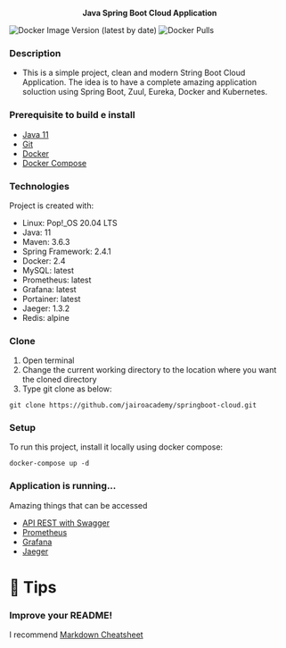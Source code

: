 <p align="center">
    <b>Java Spring Boot Cloud Application</b><br>
</p>

<img alt="Docker Image Version (latest by date)" src="https://img.shields.io/docker/v/jairosoares/springboot-cloud">
<img alt="Docker Pulls" src="https://img.shields.io/docker/pulls/jairosoares/springboot-cloud">

### Description
- This is a simple project, clean and modern String Boot Cloud Application. The idea is to have a complete amazing application soluction using Spring Boot, Zuul, Eureka, Docker and Kubernetes.

### Prerequisite to build e install 
- [Java 11](https://adoptopenjdk.net/index.html)
- [Git](https://git-scm.com/book/en/v2/Getting-Started-Installing-Git)
- [Docker](https://docs.docker.com/engine/install/)  
- [Docker Compose](https://docs.docker.com/compose/install/)  

### Technologies
Project is created with:
* Linux: Pop!_OS 20.04 LTS
* Java: 11
* Maven: 3.6.3
* Spring Framework: 2.4.1
* Docker: 2.4
* MySQL: latest
* Prometheus: latest
* Grafana: latest
* Portainer: latest
* Jaeger: 1.3.2
* Redis: alpine

### Clone 
1. Open terminal
2. Change the current working directory to the location where you want the cloned directory
3. Type git clone as below:
```
git clone https://github.com/jairoacademy/springboot-cloud.git
```

### Setup
To run this project, install it locally using docker compose:
```
docker-compose up -d
```

### Application is running...
Amazing things that can be accessed
- [API REST with Swagger](http://localhost:8080/swagger-ui.html)
- [Prometheus](http://localhost:9090)
- [Grafana](http://localhost:3000)
- [Jaeger](http://localhost:16686/search)

# 🚀 Tips 
### Improve your README!
I recommend [Markdown Cheatsheet](https://github.com/adam-p/markdown-here/wiki/Markdown-Cheatsheet)

